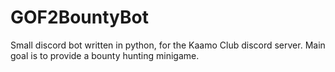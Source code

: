 # GOF2BountyBot
Small discord bot written in python, for the Kaamo Club discord server. Main goal is to provide a bounty hunting minigame.
